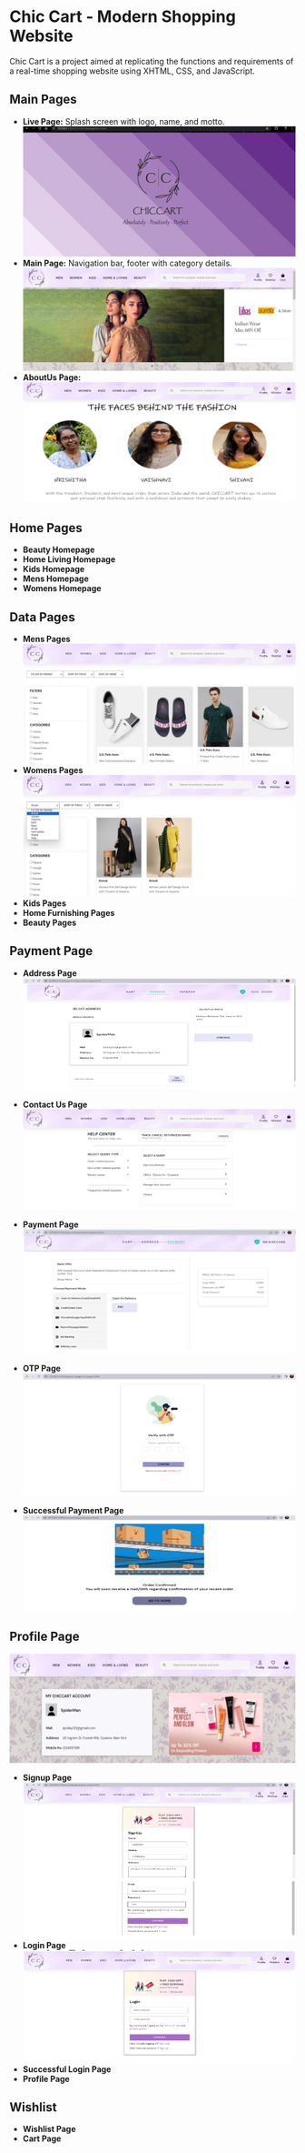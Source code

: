 # Chic Cart - Modern Shopping Website

Chic Cart is a project aimed at replicating the functions and requirements of a real-time shopping website using XHTML, CSS, and JavaScript.

## Main Pages

- **Live Page:** Splash screen with logo, name, and motto.
![Live Page](images/live.png)
- **Main Page:** Navigation bar, footer with category details.
![Main Page](images/mainpage.png)
- **AboutUs Page:** 
![AboutUs Page](images/about.png)


## Home Pages

- **Beauty Homepage**
- **Home Living Homepage**
- **Kids Homepage**
- **Mens Homepage**
- **Womens Homepage**

## Data Pages

- **Mens Pages**
![men Page](images/men.png)
- **Womens Pages**
![Women Page](images/women.png)
- **Kids Pages**
- **Home Furnishing Pages**
- **Beauty Pages**

## Payment Page

- **Address Page**
![Address Page](images/address.png)

- **Contact Us Page**
![Contact Page](images/contact.png)

- **Payment Page**
![Payment Page](images/payment.png)

- **OTP Page**
![OTP Page](images/otp.png)

- **Successful Payment Page**
![Successful Payment Page](images/success.png)

## Profile Page
![Profile Page](images/profile.png)
- **Signup Page**
![Signup Page](images/signup.png)
- **Login Page**
![Login Page](images/login.png)
- **Successful Login Page**
- **Profile Page**

## Wishlist

- **Wishlist Page**
- **Cart Page**

